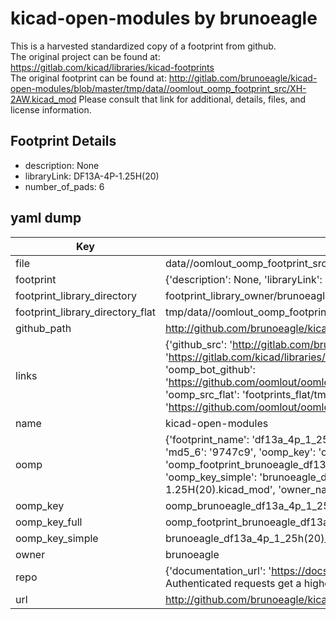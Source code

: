 # kicad-open-modules by brunoeagle  
This is a harvested standardized copy of a footprint from github.  
The original project can be found at:  
https://gitlab.com/kicad/libraries/kicad-footprints  
The original footprint can be found at:
http://gitlab.com/brunoeagle/kicad-open-modules/blob/master/tmp/data//oomlout_oomp_footprint_src/XH-2AW.kicad_mod
Please consult that link for additional, details, files, and license information.  
## Footprint Details
* description: None  
* libraryLink: DF13A-4P-1.25H(20)  
* number_of_pads: 6  
## yaml dump  
| Key | Value |  
| --- | --- |  
| file | data//oomlout_oomp_footprint_src/kicad-open-modules/DF13A-4P-1.25H(20).kicad_mod |  
| footprint | {'description': None, 'libraryLink': 'DF13A-4P-1.25H(20)', 'number_of_pads': 6} |  
| footprint_library_directory | footprint_library_owner/brunoeagle_kicad-open-modules |  
| footprint_library_directory_flat | tmp/data//oomlout_oomp_footprint_src/footprints_flat/brunoeagle_df13a_4p_1_25h(20)_df13a_4p_1_25h(20)/working |  
| github_path | http://github.com/brunoeagle/kicad-open-modules/blob/master/tmp/data//oomlout_oomp_footprint_src/DF13A-4P-1.25H(20).kicad_mod |  
| links | {'github_src': 'http://gitlab.com/brunoeagle/kicad-open-modules/blob/master/tmp/data//oomlout_oomp_footprint_src/XH-2AW.kicad_mod', 'github_src_repo': 'https://gitlab.com/kicad/libraries/kicad-footprints', 'oomp_bot': 'tmp/data//oomlout_oomp_footprint_src/footprints/brunoeagle_df13a_4p_1_25h(20)_df13a_4p_1_25h(20)/working', 'oomp_bot_github': 'https://github.com/oomlout/oomlout_oomp_footprint_bot/tree/main/tmp/data//oomlout_oomp_footprint_src/footprints/brunoeagle_df13a_4p_1_25h(20)_df13a_4p_1_25h(20)/working', 'oomp_src_flat': 'footprints_flat/tmp/data//oomlout_oomp_footprint_src/footprints_flat/brunoeagle_df13a_4p_1_25h(20)_df13a_4p_1_25h(20)/working', 'oomp_src_flat_github': 'https://github.com/oomlout/oomlout_oomp_footprint_src/tree/main/tmp/data//oomlout_oomp_footprint_src/footprints_flat/brunoeagle_df13a_4p_1_25h(20)_df13a_4p_1_25h(20)/working'} |  
| name | kicad-open-modules |  
| oomp | {'footprint_name': 'df13a_4p_1_25h(20)', 'library_name': 'df13a_4p_1_25h(20)_kicad_mod', 'md5': '9747c9cb9344c49bcb3c81592bfc2323', 'md5_10': '9747c9cb93', 'md5_5': '9747c', 'md5_6': '9747c9', 'oomp_key': 'oomp_brunoeagle_df13a_4p_1_25h(20)_df13a_4p_1_25h(20)', 'oomp_key_extra': 'oomp_footprint_brunoeagle_df13a_4p_1_25h(20)_df13a_4p_1_25h(20)', 'oomp_key_full': 'oomp_footprint_brunoeagle_df13a_4p_1_25h(20)_df13a_4p_1_25h(20)_9747c9', 'oomp_key_simple': 'brunoeagle_df13a_4p_1_25h(20)_df13a_4p_1_25h(20)', 'original_filename': 'data//oomlout_oomp_footprint_src/kicad-open-modules/DF13A-4P-1.25H(20).kicad_mod', 'owner_name': 'brunoeagle'} |  
| oomp_key | oomp_brunoeagle_df13a_4p_1_25h(20)_df13a_4p_1_25h(20) |  
| oomp_key_full | oomp_footprint_brunoeagle_df13a_4p_1_25h(20)_df13a_4p_1_25h(20) |  
| oomp_key_simple | brunoeagle_df13a_4p_1_25h(20)_df13a_4p_1_25h(20) |  
| owner | brunoeagle |  
| repo | {'documentation_url': 'https://docs.github.com/rest/overview/resources-in-the-rest-api#rate-limiting', 'message': "API rate limit exceeded for 84.66.142.224. (But here's the good news: Authenticated requests get a higher rate limit. Check out the documentation for more details.)"} |  
| url | http://github.com/brunoeagle/kicad-open-modules |  

